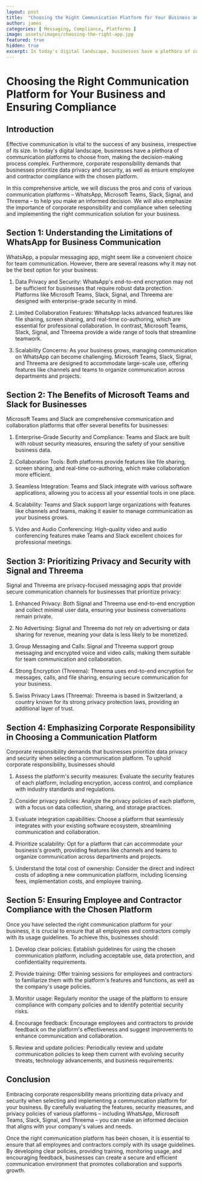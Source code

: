 ```yaml
---
layout: post
title:  "Choosing the Right Communication Platform for Your Business and Ensuring Compliance"
author: james
categories: [ Messaging, Compliance, Platforms ]
image: assets/images/choosing-the-right-app.jpg
featured: true
hidden: true
excerpt: In today's digital landscape, businesses have a plethora of communication platforms to choose from, making the decision-making process complex.
---
```

# Choosing the Right Communication Platform for Your Business and Ensuring Compliance

## Introduction

Effective communication is vital to the success of any business, irrespective of its size. In today's digital landscape, businesses have a plethora of communication platforms to choose from, making the decision-making process complex. Furthermore, corporate responsibility demands that businesses prioritize data privacy and security, as well as ensure employee and contractor compliance with the chosen platform.

In this comprehensive article, we will discuss the pros and cons of various communication platforms – WhatsApp, Microsoft Teams, Slack, Signal, and Threema – to help you make an informed decision. We will also emphasize the importance of corporate responsibility and compliance when selecting and implementing the right communication solution for your business.

## Section 1: Understanding the Limitations of WhatsApp for Business Communication

WhatsApp, a popular messaging app, might seem like a convenient choice for team communication. However, there are several reasons why it may not be the best option for your business:

1. Data Privacy and Security: WhatsApp's end-to-end encryption may not be sufficient for businesses that require robust data protection. Platforms like Microsoft Teams, Slack, Signal, and Threema are designed with enterprise-grade security in mind.

2. Limited Collaboration Features: WhatsApp lacks advanced features like file sharing, screen sharing, and real-time co-authoring, which are essential for professional collaboration. In contrast, Microsoft Teams, Slack, Signal, and Threema provide a wide range of tools that streamline teamwork.

3. Scalability Concerns: As your business grows, managing communication on WhatsApp can become challenging. Microsoft Teams, Slack, Signal, and Threema are designed to accommodate large-scale use, offering features like channels and teams to organize communication across departments and projects.

## Section 2: The Benefits of Microsoft Teams and Slack for Businesses

Microsoft Teams and Slack are comprehensive communication and collaboration platforms that offer several benefits for businesses:

1. Enterprise-Grade Security and Compliance: Teams and Slack are built with robust security measures, ensuring the safety of your sensitive business data.

2. Collaboration Tools: Both platforms provide features like file sharing, screen sharing, and real-time co-authoring, which make collaboration more efficient.

3. Seamless Integration: Teams and Slack integrate with various software applications, allowing you to access all your essential tools in one place.

4. Scalability: Teams and Slack support large organizations with features like channels and teams, making it easier to manage communication as your business grows.

5. Video and Audio Conferencing: High-quality video and audio conferencing features make Teams and Slack excellent choices for professional meetings.

## Section 3: Prioritizing Privacy and Security with Signal and Threema

Signal and Threema are privacy-focused messaging apps that provide secure communication channels for businesses that prioritize privacy:

1. Enhanced Privacy: Both Signal and Threema use end-to-end encryption and collect minimal user data, ensuring your business conversations remain private.

2. No Advertising: Signal and Threema do not rely on advertising or data sharing for revenue, meaning your data is less likely to be monetized.

3. Group Messaging and Calls: Signal and Threema support group messaging and encrypted voice and video calls, making them suitable for team communication and collaboration.

4. Strong Encryption (Threema): Threema uses end-to-end encryption for messages, calls, and file sharing, ensuring secure communication for your business.

5. Swiss Privacy Laws (Threema): Threema is based in Switzerland, a country known for its strong privacy protection laws, providing an additional layer of trust.

## Section 4: Emphasizing Corporate Responsibility in Choosing a Communication Platform

Corporate responsibility demands that businesses prioritize data privacy and security when selecting a communication platform. To uphold corporate responsibility, businesses should
1. Assess the platform's security measures: Evaluate the security features of each platform, including encryption, access control, and compliance with industry standards and regulations.

2. Consider privacy policies: Analyze the privacy policies of each platform, with a focus on data collection, sharing, and storage practices.

3. Evaluate integration capabilities: Choose a platform that seamlessly integrates with your existing software ecosystem, streamlining communication and collaboration.

4. Prioritize scalability: Opt for a platform that can accommodate your business's growth, providing features like channels and teams to organize communication across departments and projects.

5. Understand the total cost of ownership: Consider the direct and indirect costs of adopting a new communication platform, including licensing fees, implementation costs, and employee training.

## Section 5: Ensuring Employee and Contractor Compliance with the Chosen Platform

Once you have selected the right communication platform for your business, it is crucial to ensure that all employees and contractors comply with its usage guidelines. To achieve this, businesses should:

1. Develop clear policies: Establish guidelines for using the chosen communication platform, including acceptable use, data protection, and confidentiality requirements.

2. Provide training: Offer training sessions for employees and contractors to familiarize them with the platform's features and functions, as well as the company's usage policies.

3. Monitor usage: Regularly monitor the usage of the platform to ensure compliance with company policies and to identify potential security risks.

4. Encourage feedback: Encourage employees and contractors to provide feedback on the platform's effectiveness and suggest improvements to enhance communication and collaboration.

5. Review and update policies: Periodically review and update communication policies to keep them current with evolving security threats, technology advancements, and business requirements.

## Conclusion

Embracing corporate responsibility means prioritizing data privacy and security when selecting and implementing a communication platform for your business. By carefully evaluating the features, security measures, and privacy policies of various platforms – including WhatsApp, Microsoft Teams, Slack, Signal, and Threema – you can make an informed decision that aligns with your company's values and needs.

Once the right communication platform has been chosen, it is essential to ensure that all employees and contractors comply with its usage guidelines. By developing clear policies, providing training, monitoring usage, and encouraging feedback, businesses can create a secure and efficient communication environment that promotes collaboration and supports growth.
